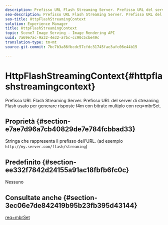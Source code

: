 ```yaml
---
description: Prefisso URL Flash Streaming Server. Prefisso URL del server di streaming Flash usato per generare risposte f4m con bitrate multiplo con req=mbrSet.
seo-description: Prefisso URL Flash Streaming Server. Prefisso URL del server di streaming Flash usato per generare risposte f4m con bitrate multiplo con req=mbrSet.
seo-title: HttpFlashStreamingContext
solution: Experience Manager
title: HttpFlashStreamingContext
topic: Scene7 Image Serving - Image Rendering API
uuid: 7a69e7ac-9a32-4e32-a7bc-cc90c5cbe49c
translation-type: tm+mt
source-git-commit: 7bc7b3a86fbcdc57cfdc31745fae3afc06e44b15

---
```



# HttpFlashStreamingContext{#httpflashstreamingcontext}

Prefisso URL Flash Streaming Server. Prefisso URL del server di streaming Flash usato per generare risposte f4m con bitrate multiplo con req=mbrSet.

## Proprietà {#section-e7ae7d96a7cb40829de7e784fcbbad33}

Stringa che rappresenta il prefisso dell&#39;URL. (ad esempio `http://my.server.com/flash/streaming`)

## Predefinito {#section-ee332f7842d24155a91ac18fbfb6fc0c}

Nessuno

## Consultate anche {#section-3ec06e7de842419b95b23fb395d43144}

[req=mbrSet](../../../../../is-api/http-ref/image-serving-api-ref/c-http-protocol-reference/c-command-reference/r-req/r-mbrset.md#reference-603d75babde74508a878c27bd4cced73)
